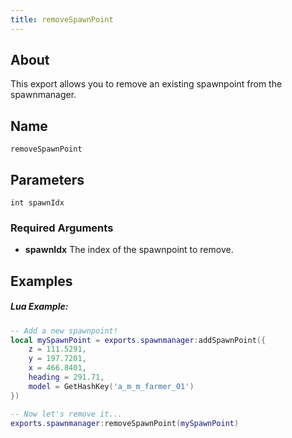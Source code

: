 ```yaml
---
title: removeSpawnPoint
---
```


## About
This export allows you to remove an existing spawnpoint from the spawnmanager.

## Name
```
removeSpawnPoint
```

## Parameters

```
int spawnIdx
```

### Required Arguments

- **spawnIdx** The index of the spawnpoint to remove.

Examples
--------

##### Lua Example:
```lua
-- Add a new spawnpoint!
local mySpawnPoint = exports.spawnmanager:addSpawnPoint({
    z = 111.5291,
    y = 197.7201,
    x = 466.8401,
    heading = 291.71,
    model = GetHashKey('a_m_m_farmer_01')
})

-- Now let's remove it...
exports.spawnmanager:removeSpawnPoint(mySpawnPoint)
```
